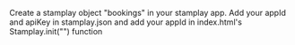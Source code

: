 Create a stamplay object "bookings" in your stamplay app. Add your appId and apiKey in stamplay.json and add your appId in index.html's Stamplay.init("") function
